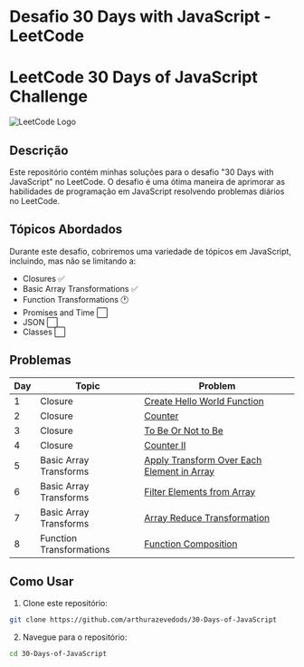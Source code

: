 # Desafio 30 Days with JavaScript - LeetCode
# LeetCode 30 Days of JavaScript Challenge

![LeetCode Logo](https://assets.leetcode.com/static_assets/public/webpack_bundles/images/logo-dark.e99485d9b.svg)


## Descrição

Este repositório contém minhas soluções para o desafio "30 Days with JavaScript" no LeetCode. O desafio é uma ótima maneira de aprimorar as habilidades de programação em JavaScript resolvendo problemas diários no LeetCode.


## Tópicos Abordados

Durante este desafio, cobriremos uma variedade de tópicos em JavaScript, incluindo, mas não se limitando a:

- Closures :white_check_mark:
- Basic Array Transformations :white_check_mark:
- Function Transformations :clock1:
- Promises and Time :white_large_square:
- JSON :white_large_square:
- Classes :white_large_square:

## Problemas

<table>
    <thead>
    <tr>
        <th>Day</th>
        <th>Topic</th>
        <th>Problem</th>
    </tr>
    </thead>
    <tbody>
        <tr>
            <td>1</td>
            <td>Closure</td>
            <td>
                <a href="https://leetcode.com/problems/create-hello-world-function/description/?gio_link_id=QPDw0kJR">Create Hello World Function</a>
            </td>
        </tr>
        <tr>
            <td>2</td>
            <td>Closure</td>
            <td>
                <a href="https://leetcode.com/problems/counter/description/?gio_link_id=xogkVqBo">
                    Counter
                </a>
            </td>
        </tr>
        <tr>
            <td>3</td>
            <td>Closure</td>
            <td>
                <a href="https://leetcode.com/problems/to-be-or-not-to-be/description/?envType=study-plan-v2&envId=30-days-of-javascript">To Be Or Not to Be</a></td>
        </tr>
        <tr>
            <td>4</td>
            <td>Closure</td>
            <td>
                <a href="https://leetcode.com/problems/counter-ii/description/?envType=study-plan-v2&envId=30-days-of-javascript">Counter II
                </a>
            </td>
        </tr>
        <tr>
            <td>5</td>
            <td>Basic Array Transforms</td>
            <td>
                <a href="https://leetcode.com/problems/apply-transform-over-each-element-in-array/description/?envType=study-plan-v2&envId=30-days-of-javascript">
                Apply Transform Over Each Element in Array
                </a>
            </td>
        </tr>
        <tr>
            <td>6</td>
            <td>Basic Array Transforms</td>
            <td>
                <a href="https://leetcode.com/problems/filter-elements-from-array/description/?envType=study-plan-v2&envId=30-days-of-javascript">Filter Elements from Array</a>
            </td>
        </tr>
        <tr>
            <td>7</td>
            <td>Basic Array Transforms</td>
            <td>
                <a href="https://leetcode.com/problems/array-reduce-transformation/description/?envType=study-plan-v2&envId=30-days-of-javascript">
                Array Reduce Transformation
                </a>
            </td>
        </tr>
        <tr>
            <td>8</td>
            <td>Function Transformations</td>
            <td>
                <a href="https://leetcode.com/problems/function-composition/description/?envType=study-plan-v2&envId=30-days-of-javascript">
                Function Composition
                </a>
            </td>
        </tr>
    </tbody>
</table>


## Como Usar

1. Clone este repositório:

```bash
git clone https://github.com/arthurazevedods/30-Days-of-JavaScript
```

2. Navegue para o repositório:
```bash
cd 30-Days-of-JavaScript
```

